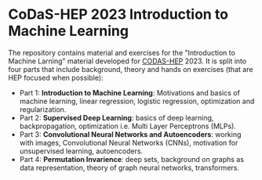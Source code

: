 # CoDaS-HEP 2023 Introduction to Machine Learning

The repository contains material and exercises for the "Introduction to Machine Larning" material developed for [CODAS-HEP](https://codas-hep.org/) 2023. It is split into four parts that include background, theory and hands on exercises (that are HEP focused when possible):
- Part 1: **Introduction to Machine Learning**: Motivations and basics of machine learning, linear regression, logistic regression, optimization and regularization.
- Part 2: **Supervised Deep Learning**: basics of deep learning, backpropagation, optimization i.e. Multi Layer Perceptrons (MLPs).
- Part 3: **Convolutional Neural Networks and Autoencoders**: working with images, Convolutional Neural Networks (CNNs), motivation for unsupervised learning, autoencoders.
- Part 4: **Permutation Invarience**: deep sets, background on graphs as data representation, theory of graph neural networks, transformers.
